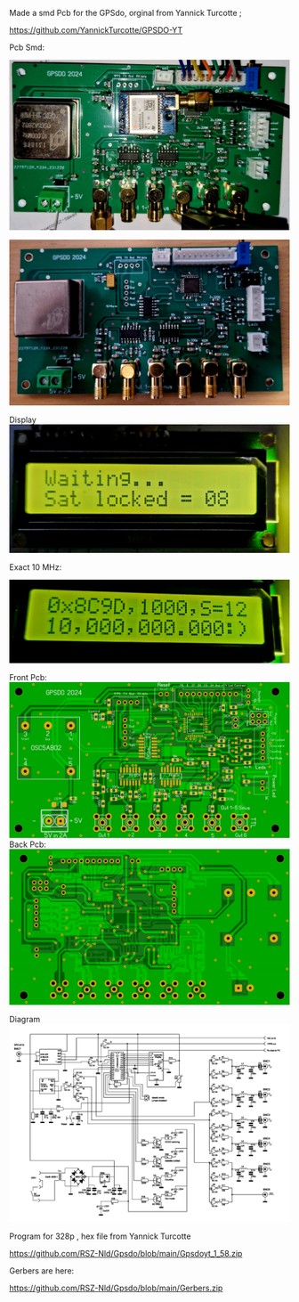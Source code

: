 Made a smd Pcb for the GPSdo, orginal from Yannick Turcotte ; 

https://github.com/YannickTurcotte/GPSDO-YT

Pcb Smd:

![Photo 2]( https://github.com/RSZ-Nld/Gpsdo/blob/main/Pcb-GPSDO.jpg)


![Photo 3](https://github.com/RSZ-Nld/Gpsdo/blob/main/Pcb-GPSDO-2.jpg)

Display
![Photo 4](https://github.com/RSZ-Nld/Gpsdo/blob/main/Display.jpg)


Exact 10 MHz:

![Photo 5](https://github.com/RSZ-Nld/Gpsdo/blob/main/Display-10MHz.jpg)

Front Pcb:
![Photo 3](https://github.com/RSZ-Nld/Gpsdo/blob/main/Front.JPG )
Back Pcb: 
![Photo 6]( https://github.com/RSZ-Nld/Gpsdo/blob/main/Back.JPG)

Diagram 
![Photo 12](https://github.com/RSZ-Nld/Gpsdo/blob/main/Yannick-schema.jpg)

Program for 328p , hex file from Yannick Turcotte

https://github.com/RSZ-Nld/Gpsdo/blob/main/Gpsdoyt_1_58.zip




Gerbers are here:


https://github.com/RSZ-Nld/Gpsdo/blob/main/Gerbers.zip


